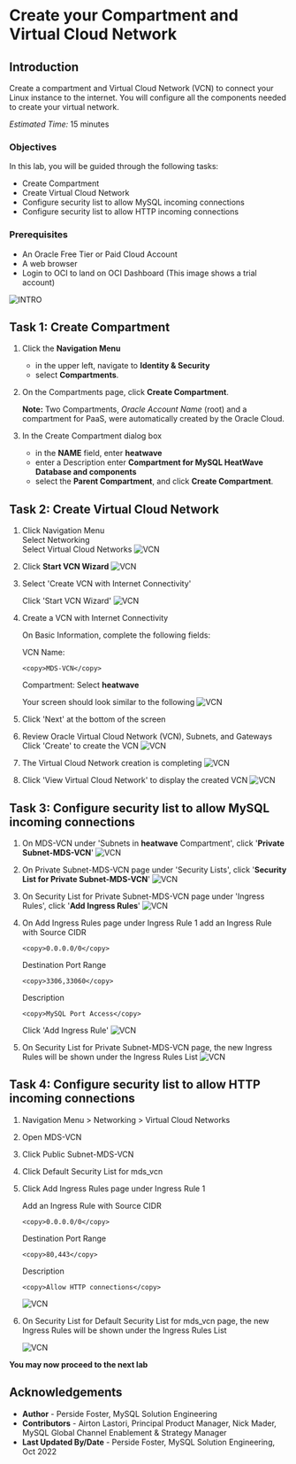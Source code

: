 # Create your Compartment and Virtual Cloud Network  

## Introduction

Create a compartment and Virtual Cloud Network (VCN) to connect your Linux instance to the internet. You will configure all the components needed to create your virtual network.

_Estimated Time:_ 15 minutes

### Objectives

In this lab, you will be guided through the following tasks:

- Create Compartment
- Create Virtual Cloud Network
- Configure security list to allow MySQL incoming connections
- Configure security list to allow HTTP incoming connections

### Prerequisites

- An Oracle Free Tier or Paid Cloud Account
- A web browser
- Login to OCI to land on OCI Dashboard (This image shows a trial account)

![INTRO](./images/oci-dashboard.png " ")

## Task 1: Create Compartment

1. Click the **Navigation Menu** 
    - in the upper left, navigate to **Identity & Security** 
    - select **Compartments**.

2. On the Compartments page, click **Create Compartment**.

    **Note:** Two Compartments, _Oracle Account Name_ (root) and a compartment for PaaS, were automatically created by the Oracle Cloud.

3. In the Create Compartment dialog box  
    - in the **NAME** field, enter **heatwave**
    - enter a Description enter **Compartment for MySQL HeatWave Database and components**
    - select the **Parent Compartment**, and click **Create Compartment**.

## Task 2: Create Virtual Cloud Network 

1. Click Navigation Menu   
    Select Networking  
    Select Virtual Cloud Networks
    ![VCN](./images/select-vcn.png "select vcn ")

2. Click **Start VCN Wizard**
    ![VCN](./images/start-vcn.png "start vcn")

3. Select 'Create VCN with Internet Connectivity'

    Click 'Start VCN Wizard' 
    ![VCN](./images/wizard-vcn.png "wizard vcn")

4. Create a VCN with Internet Connectivity 

    On Basic Information, complete the following fields:

    VCN Name:

    ```
    <copy>MDS-VCN</copy>
    ```

    Compartment: Select  **heatwave**

    Your screen should look similar to the following
    ![VCN](./images/comp-sel-vcn.png "comp selvcn ")

5. Click 'Next' at the bottom of the screen 

6. Review Oracle Virtual Cloud Network (VCN), Subnets, and Gateways Click 'Create' to create the VCN
    ![VCN](./images/create-vcn.png "create vcn")

7. The Virtual Cloud Network creation is completing 
    ![VCN](./images/create-show-vcn.png "create show vcn")

8. Click 'View Virtual Cloud Network' to display the created VCN
    ![VCN](./images/created-vcn.png "created vcn")

## Task 3: Configure security list to allow MySQL incoming connections

1. On MDS-VCN under 'Subnets in **heatwave** Compartment', click  '**Private Subnet-MDS-VCN**'
     ![VCN](./images/private-subnet-vcn.png "private subnet vcn")

2. On Private Subnet-MDS-VCN page under 'Security Lists',  click  '**Security List for Private Subnet-MDS-VCN**'
    ![VCN](./images/private-subnet-seclist-vcn.png "private subnet seclist vcn ")

3. On Security List for Private Subnet-MDS-VCN page under 'Ingress Rules', click '**Add Ingress Rules**' 
    ![VCN](./images/private-subnet-ingress-vcn.png "private subnet ingress vcn")

4. On Add Ingress Rules page under Ingress Rule 1 add an Ingress Rule with Source CIDR 

    ```
    <copy>0.0.0.0/0</copy>
    ```
    Destination Port Range 

    ```
    <copy>3306,33060</copy>
    ```
    Description
     
    ```
    <copy>MySQL Port Access</copy>
    ```
    
    Click 'Add Ingress Rule'
        ![VCN](./images/private-subnet-ingress-add-vcn.png "private subnet ingress add vcn")

5. On Security List for Private Subnet-MDS-VCN page, the new Ingress Rules will be shown under the Ingress Rules List
    ![VCN](./images/private-subnet-ingress-done-vcn.png "private subnet ingress done vcn")

## Task 4: Configure security list to allow HTTP incoming connections

1. Navigation Menu > Networking > Virtual Cloud Networks

2. Open MDS-VCN

3. Click  Public Subnet-MDS-VCN

4. Click Default Security List for mds_vcn

5. Click Add Ingress Rules page under Ingress Rule 1

    Add an Ingress Rule with Source CIDR 

    ```
    <copy>0.0.0.0/0</copy>
    ```

    Destination Port Range

    ````
    <copy>80,443</copy>
    ````
    
    Description

    ````
    <copy>Allow HTTP connections</copy>
    ````

    ![VCN](./images/ingress-internet-vcn.png "ingress internet vcn")

6. On Security List for Default Security List for mds_vcn page, the new Ingress Rules will be shown under the Ingress Rules List

    ![VCN](./images/ingress-internet-done-vcn.png "ingress internet done vcn")

**You may now proceed to the next lab**

## Acknowledgements

- **Author** - Perside Foster, MySQL Solution Engineering
- **Contributors** - Airton Lastori, Principal Product Manager, Nick Mader, MySQL Global Channel Enablement & Strategy Manager
- **Last Updated By/Date** - Perside Foster, MySQL Solution Engineering, Oct 2022

